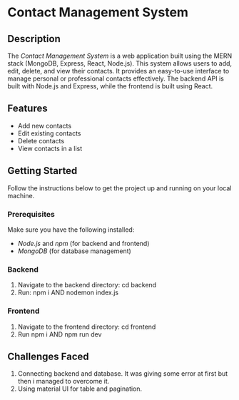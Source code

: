 # Contact Management System

## Description

The *Contact Management System* is a web application built using the MERN stack (MongoDB, Express, React, Node.js). This system allows users to add, edit, delete, and view their contacts. It provides an easy-to-use interface to manage personal or professional contacts effectively. The backend API is built with Node.js and Express, while the frontend is built using React.

## Features

- Add new contacts
- Edit existing contacts
- Delete contacts
- View contacts in a list

## Getting Started

Follow the instructions below to get the project up and running on your local machine.

### Prerequisites

Make sure you have the following installed:

- *Node.js* and *npm* (for backend and frontend)
- *MongoDB* (for database management)

### Backend

1. Navigate to the backend directory:
   cd backend
2. Run:
   npm i AND 
   nodemon index.js

### Frontend
1. Navigate to the frontend directory:
   cd frontend
2. Run
   npm i AND
   npm run dev

## Challenges Faced
1. Connecting backend and database. It was giving some error at first but then i managed to overcome it.
2. Using material UI for table and pagination.
